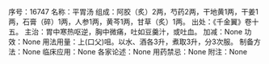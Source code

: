 序号：16747
名称：平胃汤
组成：阿胶（炙）2两，芍药2两，干地黄1两，干姜1两，石膏（碎）1两，人参1两，黄芩1两，甘草（炙）1两。
出处：《千金翼》卷十五。
主治：胃中寒热呕逆，胸中微痛，吐如豆羹汁，或吐血。
加减：None
功效：None
用法用量：上(口父)咀。以水、酒各3升，煮取3升，分3次服。
制备方法：None
临床应用：None
各家论述：None
用药禁忌：None
附注：None
